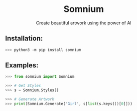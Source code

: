 <div align="center">
<h1>Somnium</h1>
Create beautiful artwork using the power of AI
</div>



<h2>Installation:</h2>

```bash
>>> python3 -m pip install somnium
```

<h2>Examples:</h2>

```python
>>> from somnium import Somnium

>>> # Get Styles
>>> s = Somnium.Styles()

>>> # Generate Artwork
>>> print(Somnium.Generate('Girl', s[list(s.keys())[0]]))
```
